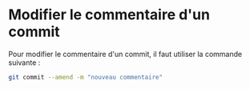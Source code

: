 # Modifier le commentaire d'un commit

 Pour modifier le commentaire d'un commit, il faut utiliser la commande suivante :
 
 ```bash
 git commit --amend -m "nouveau commentaire"
```
